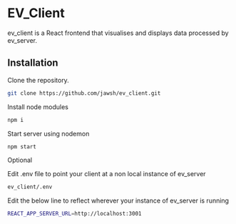 # EV_Client

ev_client is a React frontend that visualises and displays data processed by ev_server.

## Installation

Clone the repository.

```bash
git clone https://github.com/jawsh/ev_client.git
```

Install node modules

```bash
npm i
```

Start server using nodemon

```bash
npm start
```

Optional

Edit .env file to point your client at a non local instance of ev_server

```bash
ev_client/.env
```

Edit the below line to reflect wherever your instance of ev_server is running

```bash
REACT_APP_SERVER_URL=http://localhost:3001
```
